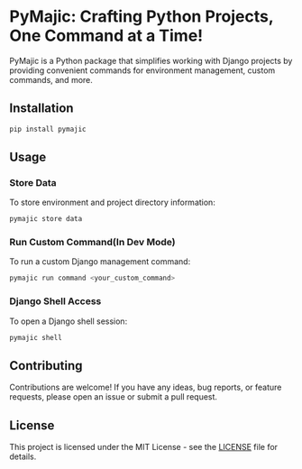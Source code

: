 # PyMajic: Crafting Python Projects, One Command at a Time!

PyMajic is a Python package that simplifies working with Django projects by providing convenient commands for environment management, custom commands, and more.

## Installation

```bash
pip install pymajic
```

## Usage

### Store Data

To store environment and project directory information:

```bash
pymajic store data
```

### Run Custom Command(In Dev Mode)

To run a custom Django management command:

```bash
pymajic run command <your_custom_command>
```

### Django Shell Access

To open a Django shell session:

```bash
pymajic shell
```

## Contributing

Contributions are welcome! If you have any ideas, bug reports, or feature requests, please open an issue or submit a pull request.

## License

This project is licensed under the MIT License - see the [LICENSE](LICENSE) file for details.
